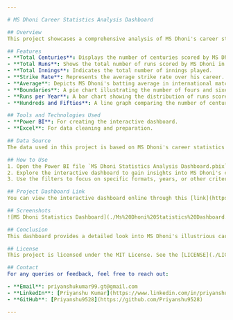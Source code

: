 ```yaml
---

# MS Dhoni Career Statistics Analysis Dashboard

## Overview
This project showcases a comprehensive analysis of MS Dhoni's career statistics across all international matches, including One Day Internationals (ODIs), Test matches, and T20 Internationals. The dashboard provides insights into various aspects of his cricketing career, such as total runs, centuries, strike rate, boundaries, and runs scored per year. This analysis is a tribute to one of India's greatest cricket captains and wicketkeeper-batsmen.

## Features
- **Total Centuries**: Displays the number of centuries scored by MS Dhoni across all formats.
- **Total Runs**: Shows the total number of runs scored by MS Dhoni in international matches.
- **Total Innings**: Indicates the total number of innings played.
- **Strike Rate**: Represents the average strike rate over his career.
- **Average**: Depicts MS Dhoni's batting average in international matches.
- **Boundaries**: A pie chart illustrating the number of fours and sixes hit.
- **Runs per Year**: A bar chart showing the distribution of runs scored per year.
- **Hundreds and Fifties**: A line graph comparing the number of centuries and fifties scored each year.

## Tools and Technologies Used
- **Power BI**: For creating the interactive dashboard.
- **Excel**: For data cleaning and preparation.

## Data Source
The data used in this project is based on MS Dhoni's career statistics across all international formats, compiled and cleaned in an Excel sheet.

## How to Use
1. Open the Power BI file `MS Dhoni Statistics Analysis Dashboard.pbix` in Power BI Desktop.
2. Explore the interactive dashboard to gain insights into MS Dhoni's career statistics.
3. Use the filters to focus on specific formats, years, or other criteria.

## Project Dashboard Link
You can view the interactive dashboard online through this [link](https://app.powerbi.com/groups/me/reports/da0a1cc9-871d-4af8-a893-01b10740ae3b/df773252b1a364ab1b5b?experience=power-bi).

## Screenshots
![MS Dhoni Statistics Dashboard](./Ms%20Dhoni%20Statistics%20Dashboard.png)

## Conclusion
This dashboard provides a detailed look into MS Dhoni's illustrious career across all formats of international cricket. It is designed for cricket enthusiasts who want to explore the data behind one of India's most celebrated cricketers.

## License
This project is licensed under the MIT License. See the [LICENSE](./LICENSE) file for details.

## Contact
For any queries or feedback, feel free to reach out:

- **Email**: priyanshukumar99.gt@gmail.com
- **LinkedIn**: [Priyanshu Kumar](https://www.linkedin.com/in/priyanshu-kumar-23b1a1220/)
- **GitHub**: [Priyanshu9528](https://github.com/Priyanshu9528)

---
```

